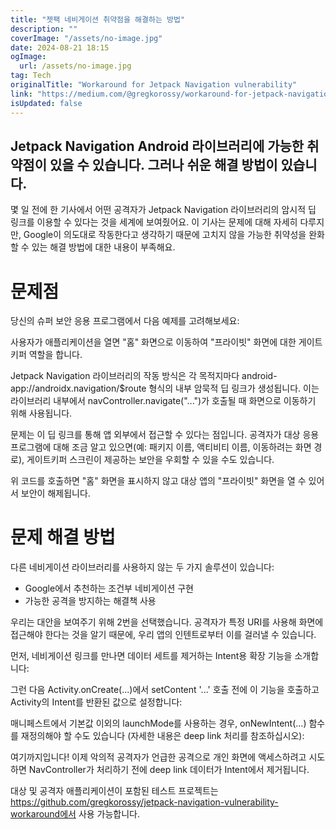 ```yaml
---
title: "젯팩 네비게이션 취약점을 해결하는 방법"
description: ""
coverImage: "/assets/no-image.jpg"
date: 2024-08-21 18:15
ogImage: 
  url: /assets/no-image.jpg
tag: Tech
originalTitle: "Workaround for Jetpack Navigation vulnerability"
link: "https://medium.com/@gregkorossy/workaround-for-jetpack-navigation-vulnerability-1ffce1730913"
isUpdated: false
---
```



## Jetpack Navigation Android 라이브러리에 가능한 취약점이 있을 수 있습니다. 그러나 쉬운 해결 방법이 있습니다.

몇 일 전에 한 기사에서 어떤 공격자가 Jetpack Navigation 라이브러리의 암시적 딥 링크를 이용할 수 있다는 것을 세계에 보여줬어요. 이 기사는 문제에 대해 자세히 다루지만, Google이 의도대로 작동한다고 생각하기 때문에 고치지 않을 가능한 취약성을 완화할 수 있는 해결 방법에 대한 내용이 부족해요.

# 문제점

당신의 슈퍼 보안 응용 프로그램에서 다음 예제를 고려해보세요:

<div class="content-ad"></div>

사용자가 애플리케이션을 열면 "홈" 화면으로 이동하여 "프라이빗" 화면에 대한 게이트키퍼 역할을 합니다.

Jetpack Navigation 라이브러리의 작동 방식은 각 목적지마다 android-app://androidx.navigation/$route 형식의 내부 암묵적 딥 링크가 생성됩니다. 이는 라이브러리 내부에서 navController.navigate("...")가 호출될 때 화면으로 이동하기 위해 사용됩니다.

문제는 이 딥 링크를 통해 앱 외부에서 접근할 수 있다는 점입니다. 공격자가 대상 응용프로그램에 대해 조금 알고 있으면(예: 패키지 이름, 액티비티 이름, 이동하려는 화면 경로), 게이트키퍼 스크린이 제공하는 보안을 우회할 수 있을 수도 있습니다.

위 코드를 호출하면 "홈" 화면을 표시하지 않고 대상 앱의 "프라이빗" 화면을 열 수 있어서 보안이 해제됩니다.

<div class="content-ad"></div>

# 문제 해결 방법

다른 네비게이션 라이브러리를 사용하지 않는 두 가지 솔루션이 있습니다:

- Google에서 추천하는 조건부 네비게이션 구현
- 가능한 공격을 방지하는 해결책 사용

우리는 대안을 보여주기 위해 2번을 선택했습니다. 공격자가 특정 URI를 사용해 화면에 접근해야 한다는 것을 알기 때문에, 우리 앱의 인텐트로부터 이를 걸러낼 수 있습니다.

<div class="content-ad"></div>

먼저, 네비게이션 링크를 만나면 데이터 세트를 제거하는 Intent용 확장 기능을 소개합니다:

그런 다음 Activity.onCreate(...)에서 setContent '...' 호출 전에 이 기능을 호출하고 Activity의 Intent를 반환된 값으로 설정합니다:

매니페스트에서 기본값 이외의 launchMode를 사용하는 경우, onNewIntent(...) 함수를 재정의해야 할 수도 있습니다 (자세한 내용은 deep link 처리를 참조하십시오):

여기까지입니다! 이제 악의적 공격자가 언급한 공격으로 개인 화면에 액세스하려고 시도하면 NavController가 처리하기 전에 deep link 데이터가 Intent에서 제거됩니다.

<div class="content-ad"></div>

대상 및 공격자 애플리케이션이 포함된 테스트 프로젝트는 https://github.com/gregkorossy/jetpack-navigation-vulnerability-workaround에서 사용 가능합니다.